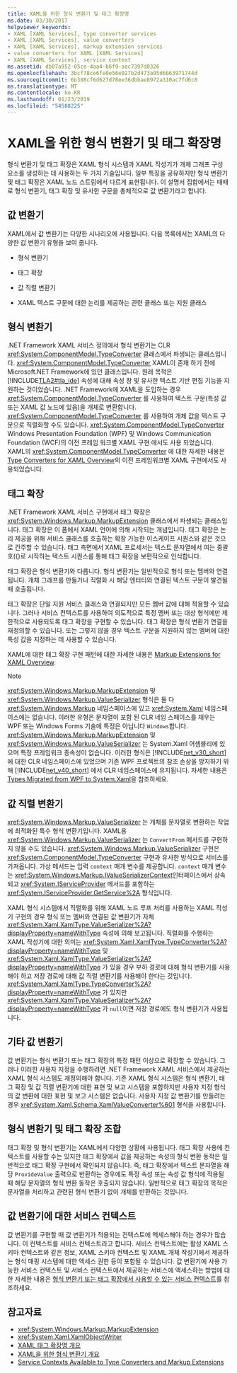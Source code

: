 ```yaml
---
title: XAML을 위한 형식 변환기 및 태그 확장명
ms.date: 03/30/2017
helpviewer_keywords:
- XAML [XAML Services], type converter services
- XAML [XAML Services], value converters
- XAML [XAML Services], markup extension services
- value converters for XAML [XAML Services]
- XAML [XAML Services], service context
ms.assetid: db07a952-05ce-4aa4-b6f9-aac7397d0326
ms.openlocfilehash: 3bcf78ce6fe0e56e027b2d473a95d6663971744d
ms.sourcegitcommit: 6b308cf6d627d78ee36dbbae8972a310ac7fd6c8
ms.translationtype: MT
ms.contentlocale: ko-KR
ms.lasthandoff: 01/23/2019
ms.locfileid: "54588225"
---
```

# <a name="type-converters-and-markup-extensions-for-xaml"></a>XAML을 위한 형식 변환기 및 태그 확장명
형식 변환기 및 태그 확장은 XAML 형식 시스템과 XAML 작성기가 개체 그래프 구성 요소를 생성하는 데 사용하는 두 가지 기술입니다. 일부 특징을 공유하지만 형식 변환기 및 태그 확장은 XAML 노드 스트림에서 다르게 표현됩니다. 이 설명서 집합에서는 때때로 형식 변환기, 태그 확장 및 유사한 구문을 총체적으로 값 변환기라고 합니다.  
  
<a name="value_converters"></a>   
## <a name="value-converters"></a>값 변환기  
 XAML에서 값 변환기는 다양한 시나리오에 사용됩니다. 다음 목록에서는 XAML의 다양한 값 변환기 유형을 보여 줍니다.  
  
-   형식 변환기  
  
-   태그 확장  
  
-   값 직렬 변환기  
  
-   XAML 텍스트 구문에 대한 논리를 제공하는 관련 클래스 또는 지원 클래스  
  
<a name="type_converters"></a>   
## <a name="type-converters"></a>형식 변환기  
 .NET Framework XAML 서비스 정의에서 형식 변환기는 CLR <xref:System.ComponentModel.TypeConverter> 클래스에서 파생되는 클래스입니다. <xref:System.ComponentModel.TypeConverter> XAML이 존재 하기 전에 Microsoft.NET Framework에 있던 클래스입니다. 원래 목적은 [!INCLUDE[TLA2#tla_ide](../../../includes/tla2sharptla-ide-md.md)] 속성에 대해 속성 창 및 유사한 텍스트 기반 편집 기능을 지원하는 것이었습니다. .NET Framework에 XAML을 도입하는 경우 <xref:System.ComponentModel.TypeConverter> 를 사용하여 텍스트 구문(특성 값 또는 XAML 값 노드에 있음)을 개체로 변환합니다. <xref:System.ComponentModel.TypeConverter> 를 사용하여 개체 값을 텍스트 구문으로 직렬화할 수도 있습니다. <xref:System.ComponentModel.TypeConverter> Windows Presentation Foundation (WPF) 및 Windows Communication Foundation (WCF)의 이전 프레임 워크별 XAML 구현 에서도 사용 되었습니다. XAML의 <xref:System.ComponentModel.TypeConverter> 에 대한 자세한 내용은 [Type Converters for XAML Overview](../../../docs/framework/xaml-services/type-converters-for-xaml-overview.md)의 이전 프레임워크별 XAML 구현에서도 사용되었습니다.  
  
<a name="markup_extensions"></a>   
## <a name="markup-extensions"></a>태그 확장  
 .NET Framework XAML 서비스 구현에서 태그 확장은 <xref:System.Windows.Markup.MarkupExtension> 클래스에서 파생되는 클래스입니다. 태그 확장은 이 폼에서 XAML 언어에 의해 시작되는 개념입니다. 태그 확장은 논리 제공을 위해 서비스 클래스를 호출하는 확장 가능한 이스케이프 시퀀스와 같은 것으로 간주할 수 있습니다. 태그 측면에서 XAML 프로세서는 텍스트 문자열에서 여는 중괄호({)로 시작하는 텍스트 시퀀스를 통해 태그 확장을 보편적으로 인식합니다.  
  
 태그 확장은 형식 변환기와 다릅니다. 형식 변환기는 일반적으로 형식 또는 멤버와 연결됩니다. 개체 그래프를 만들거나 직렬화 시 해당 엔터티와 연결된 텍스트 구문이 발견될 때 호출됩니다.  
  
 태그 확장은 단일 지원 서비스 클래스와 연결되지만 모든 멤버 값에 대해 적용할 수 있습니다. 그러나 서비스 컨텍스트를 사용하여 의도적으로 특정 멤버 또는 대상 형식에만 제한적으로 사용되도록 태그 확장을 구현할 수 있습니다. 태그 확장은 형식 변환기 연결을 재정의할 수 있습니다. 또는 그렇지 않을 경우 텍스트 구문을 지원하지 않는 멤버에 대한 특성 값을 지정하는 데 사용할 수 있습니다.  
  
 XAML에 대한 태그 확장 구현 패턴에 대한 자세한 내용은 [Markup Extensions for XAML Overview](../../../docs/framework/xaml-services/markup-extensions-for-xaml-overview.md).  
  
> [!NOTE]
>  <xref:System.Windows.Markup.MarkupExtension> 및 <xref:System.Windows.Markup.ValueSerializer> 형식은 둘 다 <xref:System.Windows.Markup> 네임스페이스에 있고 <xref:System.Xaml> 네임스페이스에는 없습니다. 이러한 유형은 문자열이 포함 된 CLR 네임 스페이스를 채우는 WPF 또는 Windows Forms 기술에 특정은 아닙니다 `Windows`합니다. <xref:System.Windows.Markup.MarkupExtension> 및 <xref:System.Windows.Markup.ValueSerializer> 는 System.Xaml 어셈블리에 있으며 특정 프레임워크 종속성이 없습니다. 이러한 형식은 [!INCLUDE[net_v30_short](../../../includes/net-v30-short-md.md)] 에 대한 CLR 네임스페이스에 있었으며 기존 WPF 프로젝트의 참조 손상을 방지하기 위해 [!INCLUDE[net_v40_short](../../../includes/net-v40-short-md.md)] 에서 CLR 네임스페이스에 유지됩니다. 자세한 내용은 [Types Migrated from WPF to System.Xaml](../../../docs/framework/xaml-services/types-migrated-from-wpf-to-system-xaml.md)을 참조하세요.  
  
<a name="value_serializers"></a>   
## <a name="value-serializers"></a>값 직렬 변환기  
 <xref:System.Windows.Markup.ValueSerializer> 는 개체를 문자열로 변환하는 작업에 최적화된 특수 형식 변환기입니다. XAML용 <xref:System.Windows.Markup.ValueSerializer> 는 `ConvertFrom` 메서드를 구현하지 않을 수도 있습니다. <xref:System.Windows.Markup.ValueSerializer> 구현은 <xref:System.ComponentModel.TypeConverter> 구현과 유사한 방식으로 서비스를 가져옵니다. 가상 메서드는 입력 `context` 매개 변수를 제공합니다. `context` 매개 변수는 <xref:System.Windows.Markup.IValueSerializerContext>인터페이스에서 상속되고 <xref:System.IServiceProvider> 메서드를 포함하는 <xref:System.IServiceProvider.GetService%2A> 형식입니다.  
  
 XAML 형식 시스템에서 직렬화를 위해 XAML 노드 루프 처리를 사용하는 XAML 작성기 구현의 경우 형식 또는 멤버와 연결된 값 변환기가 자체 <xref:System.Xaml.XamlType.ValueSerializer%2A?displayProperty=nameWithType> 속성에 의해 보고됩니다. 직렬화를 수행하는 XAML 작성기에 대한 의미는 <xref:System.Xaml.XamlType.TypeConverter%2A?displayProperty=nameWithType> 및 <xref:System.Xaml.XamlType.ValueSerializer%2A?displayProperty=nameWithType> 가 있을 경우 부하 경로에 대해 형식 변환기를 사용해야 하고 저장 경로에 대해 값 직렬 변환기를 사용해야 한다는 것입니다. <xref:System.Xaml.XamlType.TypeConverter%2A?displayProperty=nameWithType> 가 있지만 <xref:System.Xaml.XamlType.ValueSerializer%2A?displayProperty=nameWithType> 가 `null`이면 저장 경로에도 형식 변환기가 사용됩니다.  
  
<a name="other_value_converters"></a>   
## <a name="other-value-converters"></a>기타 값 변환기  
 값 변환기는 형식 변환기 또는 태그 확장의 특정 패턴 이상으로 확장할 수 있습니다. 그러나 이러한 사용자 지정을 수행하려면 .NET Framework XAML 서비스에서 제공하는 XAML 형식 시스템도 재정의해야 합니다. 기존 XAML 형식 시스템은 형식 변환기, 태그 확장 및 값 직렬 변환기에 대한 표현 및 보고 시스템을 포함하지만 사용자 지정 형식의 값 변환에 대한 표현 및 보고 시스템은 없습니다. 사용자 지정 값 변환기를 만들려는 경우 <xref:System.Xaml.Schema.XamlValueConverter%601> 형식을 사용합니다.  
  
<a name="type_converters_and_markup_extensions_in_combination"></a>   
## <a name="type-converters-and-markup-extensions-in-combination"></a>형식 변환기 및 태그 확장 조합  
 태그 확장 및 형식 변환기는 XAML에서 다양한 상황에 사용됩니다. 태그 확장 사용에 컨텍스트를 사용할 수는 있지만 태그 확장에서 값을 제공하는 속성의 형식 변환 동작은 일반적으로 태그 확장 구현에서 확인되지 않습니다. 즉, 태그 확장에서 텍스트 문자열을 해당 `ProvideValue` 출력으로 반환하는 경우에도 특정 속성 또는 속성 값 형식에 적용될 때 해당 문자열의 형식 변환 동작은 호출되지 않습니다. 일반적으로 태그 확장의 목적은 문자열을 처리하고 관련된 형식 변환기 없이 개체를 반환하는 것입니다.  
  
<a name="service_context_for_a_value_converter"></a>   
## <a name="service-context-for-a-value-converter"></a>값 변환기에 대한 서비스 컨텍스트  
 값 변환기를 구현할 때 값 변환기가 적용되는 컨텍스트에 액세스해야 하는 경우가 많습니다. 이 컨텍스트를 서비스 컨텍스트라고 합니다. 서비스 컨텍스트에는 활성 XAML 스키마 컨텍스트와 같은 정보, XAML 스키마 컨텍스트 및 XAML 개체 작성기에서 제공하는 형식 매핑 시스템에 대한 액세스 권한 등이 포함될 수 있습니다. 값 변환기에 사용 가능한 서비스 컨텍스트 및 서비스 컨텍스트에서 제공하는 서비스에 액세스하는 방법에 대한 자세한 내용은 [형식 변환기 또는 태그 확장에서 사용할 수 있는 서비스 컨텍스트](../../../docs/framework/xaml-services/service-contexts-available-to-type-converters-and-markup-extensions.md)를 참조하세요.  
  
## <a name="see-also"></a>참고자료
- <xref:System.Windows.Markup.MarkupExtension>
- <xref:System.Xaml.XamlObjectWriter>
- [XAML 태그 확장명 개요](../../../docs/framework/xaml-services/markup-extensions-for-xaml-overview.md)
- [XAML을 위한 형식 변환기 개요](../../../docs/framework/xaml-services/type-converters-for-xaml-overview.md)
- [Service Contexts Available to Type Converters and Markup Extensions](../../../docs/framework/xaml-services/service-contexts-available-to-type-converters-and-markup-extensions.md)
